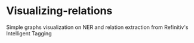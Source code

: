 # Visualizing-relations
Simple graphs visualization on NER and relation extraction from Refinitiv's Intelligent Tagging
